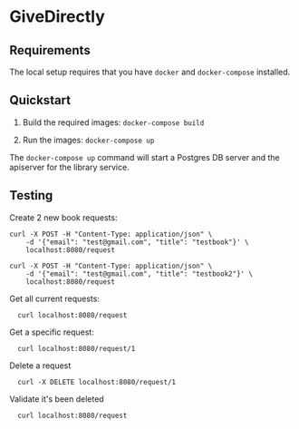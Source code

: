 # GiveDirectly

## Requirements 

The local setup requires that you have `docker` and `docker-compose` installed.

## Quickstart

1. Build the required images: `docker-compose build`

2. Run the images: `docker-compose up`

The `docker-compose up` command will start a Postgres DB server and the apiserver for the library service.

## Testing

Create 2 new book requests:

```shell
curl -X POST -H "Content-Type: application/json" \
    -d '{"email": "test@gmail.com", "title": "testbook"}' \
    localhost:8080/request
    
curl -X POST -H "Content-Type: application/json" \
    -d '{"email": "test@gmail.com", "title": "testbook2"}' \
    localhost:8080/request
```

Get all current requests:

```shell
  curl localhost:8080/request
```

Get a specific request:
```shell
  curl localhost:8080/request/1
```

Delete a request

```shell
  curl -X DELETE localhost:8080/request/1
```

Validate it's been deleted

```shell
  curl localhost:8080/request
```